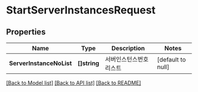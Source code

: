 # StartServerInstancesRequest

## Properties
Name | Type | Description | Notes
------------ | ------------- | ------------- | -------------
**ServerInstanceNoList** | **[]string** | 서버인스턴스번호리스트 | [default to null]

[[Back to Model list]](../README.md#documentation-for-models) [[Back to API list]](../README.md#documentation-for-api-endpoints) [[Back to README]](../README.md)


